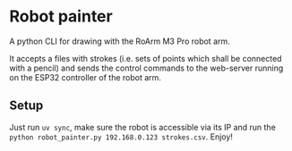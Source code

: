 # Robot painter

A python CLI for drawing with the RoArm M3 Pro robot arm.

It accepts a files with strokes (i.e. sets of points which shall be connected 
with a pencil) and sends the control commands to the web-server running on
the ESP32 controller of the robot arm.

## Setup

Just run `uv sync`, make sure the robot is accessible via its IP and run the 
`python robot_painter.py 192.168.0.123 strokes.csv`. Enjoy!
 